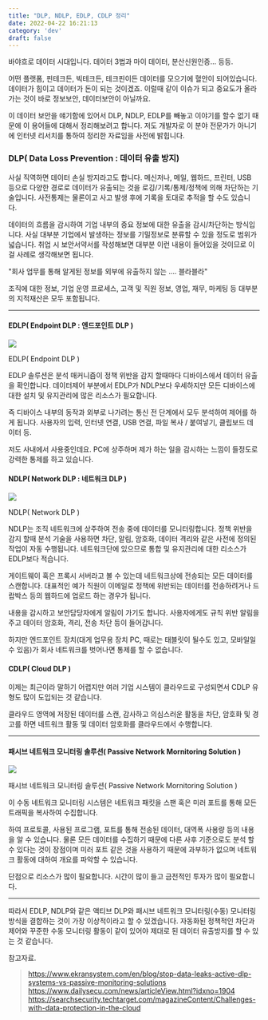 ```yaml
---
title: "DLP, NDLP, EDLP, CDLP 정리"
date: 2022-04-22 16:21:13
category: 'dev'
draft: false
---
```


바야흐로 데이터 시대입니다. 데이터 3법과 마이 데이터, 분산신원인증... 등등.

어떤 플랫폼, 핀테크든, 빅테크든, 테크핀이든 데이터를 모으기에 혈안이 되어있습니다. 데이터가 힘이고 데이터가 돈이 되는 것이겠죠. 이럴때 같이 이슈가 되고 중요도가 올라가는 것이 바로 정보보안, 데이터보안이 아닐까요. 

이 데이터 보안을 얘기함에 있어서 DLP, NDLP, EDLP를 빼놓고 이야기를 할수 없기 때문에 이 용어들에 대해서 정리해보려고 합니다. 저도 개발자로 이 분야 전문가가 아니기에 인터넷 리서치를 통하여 정리한 자료임을 사전에 밝힙니다.

### **DLP( Data Loss Prevention : 데이터 유출 방지)**

사실 직역하면 데이터 손실 방지라고도 합니다. 메신저나, 메일, 웹하드, 프린터, USB 등으로 다양한 경로로 데이터가 유출되는 것을 로깅/기록/통제/정책에 의해 차단하는 기술입니다. 사전통제는 물론이고 사고 발생 후에 기록을 토대로 추적을 할 수도 있습니다. 

데이터의 흐름을 감시하여 기업 내부의 중요 정보에 대한 유출을 감시/차단하는 방식입니다. 사실 대부분 기업에서 발생하는 정보를 기밀정보로 분류할 수 있을 정도로 범위가 넓습니다. 취업 시 보안서약서를 작성해보면 대부분 이런 내용이 들어있을 것이므로 이걸 사례로 생각해보면 됩니다.

"회사 업무를 통해 알게된 정보를 외부에 유출하지 않는 .... 블라블라"

조직에 대한 정보, 기업 운영 프로세스, 고객 및 직원 정보, 영업, 재무, 마케팅 등 대부분의 지적재산은 모두 포함됩니다.

* * *

#### **EDLP( Endpoint DLP : 엔드포인트 DLP )**

![](https://blog.kakaocdn.net/dn/ca8kkR/btqJDXSPBZz/tjUfjI6Z0ZOATgDItYre71/img.png)

EDLP( Endpoint DLP )

EDLP 솔루션은 분석 매커니즘이 정책 위반을 감지 할때마다 디바이스에서 데이터 유출을 확인합니다. 데이터제어 부분에서 EDLP가 NDLP보다 우세하지만 모든 디바이스에 대한 설치 및 유지관리에 많은 리소스가 필요합니다. 

즉 디바이스 내부의 동작과 외부로 나가려는 통신 전 단계에서 모두 분석하여 제어를 하게 됩니다. 사용자의 입력, 인터넷 연결, USB 연결, 파일 복사 / 붙여넣기, 클립보드 데이터 등.

저도 사내에서 사용중인데요. PC에 상주하며 제가 하는 일을 감시하는 느낌이 들정도로 강력한 통제를 하고 있습니다. 

#### **NDLP( Network DLP : 네트워크 DLP )**

![](https://blog.kakaocdn.net/dn/bVyfMj/btqJzsUtNxV/KC5VonURmqdR0qAZZipqh1/img.png)

NDLP( Network DLP )

NDLP는 조직 네트워크에 상주하여 전송 중에 데이터를 모니터링합니다. 정책 위반을 감지 할때 분석 기술을 사용하면 차단, 알림, 암호화, 데이터 격리와 같은 사전에 정의된 작업이 자동 수행됩니다. 네트워크단에 있으므로 통합 및 유지관리에 대한 리소스가 EDLP보다 적습니다. 

게이트웨이 혹은 프록시 서버라고 볼 수 있는데 네트워크상에 전송되는 모든 데이터를 스캔합니다. 대표적인 예가 직원이 이메일로 정책에 위반되는 데이터를 전송하려거나 드랍박스 등의 웹하드에 업로드 하는 경우가 됩니다. 

내용을 감시하고 보안담당자에게 알림이 가기도 합니다. 사용자에게도 규칙 위반 알림을 주고 데이터 암호화, 격리, 전송 차단 등이 들어갑니다.

하지만 엔드포인트 장치(대게 업무용 장치 PC, 때로는 태블릿이 될수도 있고, 모바일일수 있음)가 회사 네트워크를 벗어나면 통제를 할 수 없습니다. 

#### **CDLP( Cloud DLP )**

이제는 최근이라 말하기 어렵지만 여러 기업 시스템이 클라우드로 구성되면서 CDLP 유형도 많이 도입되는 것 같습니다. 

클라우드 영역에 저장된 데이터를 스캔, 감사하고 의심스러운 활동을 차단, 암호화 및 경고를 하면 네트워크 활동 및 데이터 암호화를 클라우드에서 수행합니다. 

* * *

#### **패시브 네트워크 모니터링 솔루션( Passive Network Mornitoring Solution )**

![](https://blog.kakaocdn.net/dn/m4Qh4/btqJDYEbAPe/5OyIbxrn5dTihSTA5S63X0/img.png)

패시브 네트워크 모니터링 솔루션( Passive Network Mornitoring Solution )

이 수동 네트워크 모니터링 시스템은 네트워크 패킷을 스팬 혹은 미러 포트를 통해 모든 트래픽을 복사하여 수집합니다. 

하여 프로토콜, 사용된 프로그램, 포트를 통해 전송된 데이터, 대역폭 사용량 등의 내용을 알 수 있습니다. 물론 모든 데이터를 수집하기 때문에 다른 사후 기준으로도 분석 할 수 있다는 것이 장점이며 미러 포트 같은 것을 사용하기 때문에 과부하가 없으며 네트워크 활동에 대하여 개요를 파악할 수 있습니다. 

단점으로 리소스가 많이 필요합니다. 시간이 많이 들고 금전적인 투자가 많이 필요합니다. 

* * *

따라서 EDLP, NDLP와 같은 액티브 DLP와 패시브 네트워크 모니터링(수동) 모니터링 방식을 결합하는 것이 가장 이상적이라고 할 수 있겠습니다. 자동화된 정책적인 차단과 제어와 꾸준한 수동 모니터링 활동이 같이 있어야 제대로 된 데이터 유출방지를 할 수 있는 것 같습니다. 

참고자료.

> https://www.ekransystem.com/en/blog/stop-data-leaks-active-dlp-systems-vs-passive-monitoring-solutions  
> https://www.dailysecu.com/news/articleView.html?idxno=1904  
> https://searchsecurity.techtarget.com/magazineContent/Challenges-with-data-protection-in-the-cloud  
>   
>   
>
